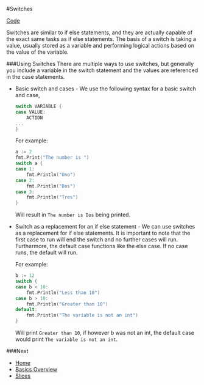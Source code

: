 #Switches

[Code](switches.go)

Switches are similar to if else statements, and they are actually capable of the exact same tasks as if else statements. The basis of a switch is taking a value, usually stored as a variable and performing logical actions based on the value of the variable.

###Using Switches
There are multiple ways to use switches, but generally you include a variable in the switch statement and the values are referenced in the case statements.

* Basic switch and cases - We use the following syntax for a basic switch and case,
	```go
	switch VARIABLE {
	case VALUE:
		ACTION
	...
	}
	```

	For example:
	```go
	a := 2
	fmt.Print("The number is ")
	switch a {
	case 1:
		fmt.Println("Uno")
	case 2:
		fmt.Println("Dos")
	case 3:
		fmt.Println("Tres")
	}
	```
	Will result in `The number is Dos` being printed.

* Switch as a replacement for an if else statement - We can use switches as a replacement for if else statements. It is important to note that the first case to run will end the switch and no further cases will run. Furthermore, the default case functions like the else case. If no case runs, the default will run.

	For example:
	```go
	b := 12
	switch {
	case b < 10:
		fmt.Println("Less than 10")
	case b > 10:
		fmt.Println("Greater than 10")
	default:
		fmt.Println("The variable is not an int")
	}
	```
	Will print `Greater than 10`, if however b was not an int, the default case would print `The variable is not an int`.

###Next

* [Home](../../README.md)
* [Basics Overview](../basics.md)
* [Slices](../slices/slices.md)
